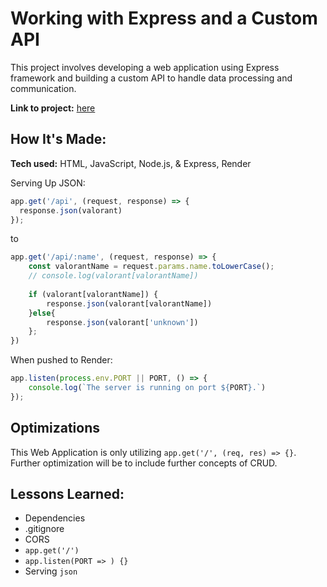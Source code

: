 # Working with Express and a Custom API  

This project involves developing a web application using Express framework and building a custom API to handle data processing and communication.

**Link to project:** [here]([http://recruiters-love-seeing-live-demos.com/](https://valorant-api-100devs.onrender.com))

## How It's Made:

**Tech used:** HTML, JavaScript, Node.js, & Express, Render


Serving Up JSON:
```javascript
app.get('/api', (request, response) => {
  response.json(valorant)
});
```

to 

```javascript
app.get('/api/:name', (request, response) => {
	const valorantName = request.params.name.toLowerCase();
	// console.log(valorant[valorantName])
	
	if (valorant[valorantName]) {
		response.json(valorant[valorantName])
	}else{
		response.json(valorant['unknown'])
	};
})
```

When pushed to Render:
```javascript
app.listen(process.env.PORT || PORT, () => {
	console.log(`The server is running on port ${PORT}.`)
});
```

## Optimizations

This Web Application is only utilizing `app.get('/', (req, res) => {}`.  Further optimization will be to include further concepts of CRUD.

## Lessons Learned:
- Dependencies
- .gitignore
- CORS
- `app.get('/')`
- `app.listen(PORT => ) {}`
- Serving `json`
